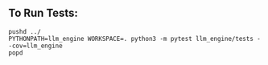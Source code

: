 ## To Run Tests:

```shell
pushd ../
PYTHONPATH=llm_engine WORKSPACE=. python3 -m pytest llm_engine/tests --cov=llm_engine
popd
```

